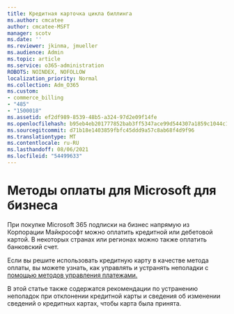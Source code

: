 ```yaml
---
title: Кредитная карточка цикла биллинга
ms.author: cmcatee
author: cmcatee-MSFT
manager: scotv
ms.date: ''
ms.reviewer: jkinma, jmueller
ms.audience: Admin
ms.topic: article
ms.service: o365-administration
ROBOTS: NOINDEX, NOFOLLOW
localization_priority: Normal
ms.collection: Adm_O365
ms.custom:
- commerce_billing
- "485"
- "1500018"
ms.assetid: ef2df989-8539-48b5-a324-97d2e09f14fe
ms.openlocfilehash: b95eb4eb201777852bab3ff5347ace99d544307a1859c1044c150ee368bd9400
ms.sourcegitcommit: d71b18e1403859fbfc45ddd9a57c8ab68f4d9f96
ms.translationtype: MT
ms.contentlocale: ru-RU
ms.lasthandoff: 08/06/2021
ms.locfileid: "54499633"
---
```

# <a name="payment-methods-for-microsoft-for-business"></a>Методы оплаты для Microsoft для бизнеса

При покупке Microsoft 365 подписки на бизнес напрямую из Корпорации Майкрософт можно оплатить кредитной или дебетовой картой. В некоторых странах или регионах можно также оплатить банковский счет.
  
Если вы решите использовать кредитную карту в качестве метода оплаты, вы можете узнать, как управлять и устранять неполадки с [помощью методов управления платежами.](/microsoft-365/commerce/billing-and-payments/manage-payment-methods)
  
В этой статье также содержатся рекомендации по устранению неполадок при отклонении кредитной карты и сведения об изменении сведений о кредитных картах, чтобы карта была принята.